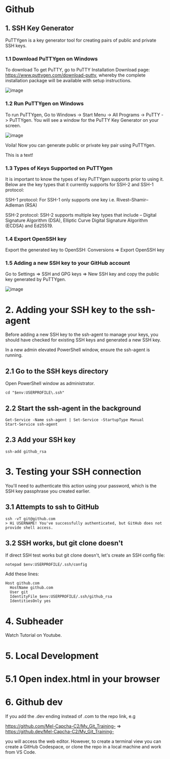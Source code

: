 # Github
## 1. SSH Key Generator
PuTTYgen is a key generator tool for creating pairs of public and private SSH keys.
### 1.1 Download PuTTYgen on Windows
To download 
To get PuTTY, go to PuTTY Installation Download page: https://www.puttygen.com/download-putty, whereby the complete installation package will be available with setup instructions.

![image](https://github.com/user-attachments/assets/413eb133-6c51-403e-9983-91a9bc415ad3)

### 1.2 Run PuTTYgen on Windows
To run PuTTYgen, Go to Windows -> Start Menu -> All Programs -> PuTTY -> PuTTYgen. You will see a window for the PuTTY Key Generator on your screen.

![image](https://github.com/user-attachments/assets/c763226d-7762-4f92-86ff-d90e1bb29978)

Voila! Now you can generate public or private key pair using PuTTYgen.

This is a text!

### 1.3 Types of Keys Supported on PuTTYgen
It is important to know the types of key PuTTYgen supports prior to using it. Below are the key types that it currently supports for SSH-2 and SSH-1 protocol:

SSH-1 protocol: For SSH-1 only supports one key i.e. Rivest–Shamir–Adleman (RSA)

SSH-2 protocol: SSH-2 supports multiple key types that include – Digital Signature Algorithm (DSA), Elliptic Curve Digital Signature Algorithm (ECDSA) and Ed25519.

### 1.4 Export OpenSSH key
Export the generated key to OpenSSH: Conversions => Export OpenSSH key

### 1.5 Adding a new SSH key to your GitHub account
Go to Settings => SSH and GPG keys => New SSH key and copy the public key generated by PuTTYgen.

![image](https://github.com/user-attachments/assets/937ae1f7-3f23-4285-b277-b081bca6ace4)


# 2. Adding your SSH key to the ssh-agent
Before adding a new SSH key to the ssh-agent to manage your keys, you should have checked for existing SSH keys and generated a new SSH key. 

In a new admin elevated PowerShell window, ensure the ssh-agent is running.

## 2.1 Go to the SSH keys directory
Open PowerShell window as administrator.
```shell
cd "$env:USERPROFILE\.ssh"
```
## 2.2 Start the ssh-agent in the background
```shell
Get-Service -Name ssh-agent | Set-Service -StartupType Manual
Start-Service ssh-agent
```
## 2.3 Add your SSH key
```shell
ssh-add github_rsa
```
# 3. Testing your SSH connection
You'll need to authenticate this action using your password, which is the SSH key passphrase you created earlier.

## 3.1 Attempts to ssh to GitHub
```shell
ssh -vT git@github.com
> Hi USERNAME! You've successfully authenticated, but GitHub does not provide shell access.
```
## 3.2 SSH works, but git clone doesn't
If direct SSH test works but git clone doesn't, let's create an SSH config file:
```shell
notepad $env:USERPROFILE/.ssh/config
```
Add these lines:
```shell
Host github.com
  HostName github.com
  User git
  IdentityFile $env:USERPROFILE/.ssh/github_rsa
  IdentitiesOnly yes
```
# 4. Subheader

Watch Tutorial on Youtube.

# 5. Local Development

# 5.1 Open index.html in your browser

# 6. Github dev
If you add the .dev ending instead of .com to the repo link, e.g

https://github.com/Mel-Capcha-C2/My_Git_Training- => https://github.dev/Mel-Capcha-C2/My_Git_Training-

you will access the web editor. However, to create a terminal view you can create a GitHub Codespace, or clone the repo in a local machine and work from VS Code.